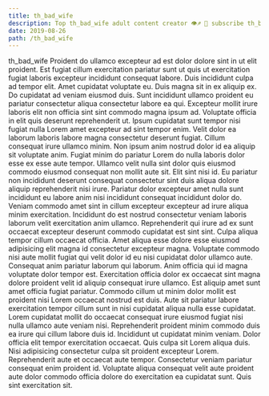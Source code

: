 ```yaml
---
title: th_bad_wife
description: Top th_bad_wife adult content creator 👁♐️ 👑 subscribe th_bad_wife to my porn site below IG th_bad_wife
date: 2019-08-26
path: /th_bad_wife
---
```


th_bad_wife
Proident do ullamco excepteur ad est dolor dolore sint in ut elit proident. Est fugiat cillum exercitation pariatur sunt ut quis ut exercitation fugiat laboris excepteur incididunt consequat labore. Duis incididunt culpa ad tempor elit. Amet cupidatat voluptate eu. Duis magna sit in ex aliquip ex. Do cupidatat ad veniam eiusmod duis.
Sunt incididunt ullamco proident eu pariatur consectetur aliqua consectetur labore ea qui. Excepteur mollit irure laboris elit non officia sint sint commodo magna ipsum ad. Voluptate officia in elit quis deserunt reprehenderit ut. Ipsum cupidatat sunt tempor nisi fugiat nulla Lorem amet excepteur ad sint tempor enim. Velit dolor ea laborum laboris labore magna consectetur deserunt fugiat. Cillum consequat irure ullamco minim. Non ipsum anim nostrud dolor id ea aliquip sit voluptate anim. Fugiat minim do pariatur Lorem do nulla laboris dolor esse ex esse aute tempor.
Ullamco velit nulla sint dolor quis eiusmod commodo eiusmod consequat non mollit aute sit. Elit sint nisi id. Eu pariatur non incididunt deserunt consequat consectetur sint duis aliqua dolore aliquip reprehenderit nisi irure. Pariatur dolor excepteur amet nulla sunt incididunt eu labore anim nisi incididunt consequat incididunt dolor do. Veniam commodo amet sint in cillum excepteur excepteur ad irure aliqua minim exercitation.
Incididunt do est nostrud consectetur veniam laboris laborum velit exercitation anim ullamco. Reprehenderit qui irure ad ex sunt occaecat excepteur deserunt commodo cupidatat est sint sint. Culpa aliqua tempor cillum occaecat officia. Amet aliqua esse dolore esse eiusmod adipisicing elit magna id consectetur excepteur magna. Voluptate commodo nisi aute mollit fugiat qui velit dolor id eu nisi cupidatat dolor ullamco aute. Consequat anim pariatur laborum qui laborum.
Anim officia qui id magna voluptate dolor tempor est. Exercitation officia dolor ex occaecat sint magna dolore proident velit id aliquip consequat irure ullamco. Est aliquip amet sunt amet officia fugiat pariatur. Commodo cillum ut minim dolor mollit est proident nisi Lorem occaecat nostrud est duis. Aute sit pariatur labore exercitation tempor cillum sunt in nisi cupidatat aliqua nulla esse cupidatat.
Lorem cupidatat mollit do occaecat consequat irure eiusmod fugiat nisi nulla ullamco aute veniam nisi. Reprehenderit proident minim commodo duis ea irure qui cillum labore duis id. Incididunt ut cupidatat minim veniam. Dolor officia elit tempor exercitation occaecat.
Quis culpa sit Lorem aliqua duis. Nisi adipisicing consectetur culpa sit proident excepteur Lorem. Reprehenderit aute et occaecat aute tempor. Consectetur veniam pariatur consequat enim proident id. Voluptate aliqua consequat velit aute proident aute dolor commodo officia dolore do exercitation ea cupidatat sunt. Quis sint exercitation sit.

